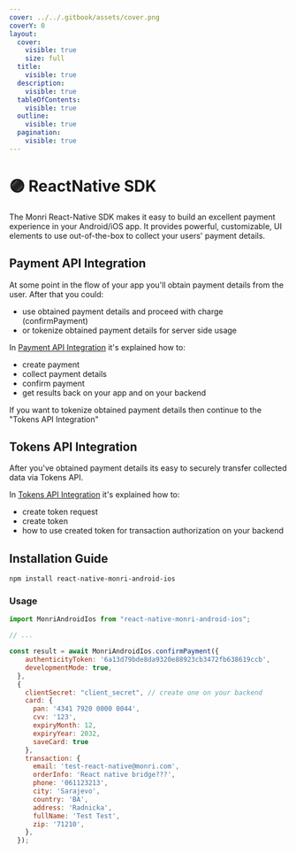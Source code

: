 ```yaml
---
cover: ../../.gitbook/assets/cover.png
coverY: 0
layout:
  cover:
    visible: true
    size: full
  title:
    visible: true
  description:
    visible: true
  tableOfContents:
    visible: true
  outline:
    visible: true
  pagination:
    visible: true
---
```


# 🟣 ReactNative SDK

The Monri React-Native SDK makes it easy to build an excellent payment experience in your Android/iOS app. It provides
powerful, customizable, UI elements to use out-of-the-box to collect your users' payment details.

## Payment API Integration

At some point in the flow of your app you'll obtain payment details from the user. After that you could:

* use obtained payment details and proceed with charge (confirmPayment)
* or tokenize obtained payment details for server side usage

In [Payment API Integration](payment-api-integration.md) it's explained how to:

* create payment
* collect payment details
* confirm payment
* get results back on your app and on your backend

If you want to tokenize obtained payment details then continue to the "Tokens API Integration"

## Tokens API Integration

After you've obtained payment details its easy to securely transfer collected data via Tokens API.

In [Tokens API Integration](tokens-api-integration.md) it's explained how to:

* create token request
* create token
* how to use created token for transaction authorization on your backend

## Installation Guide

```shell
npm install react-native-monri-android-ios
```

### Usage

```javascript
import MonriAndroidIos from "react-native-monri-android-ios";

// ...

const result = await MonriAndroidIos.confirmPayment({
    authenticityToken: '6a13d79bde8da9320e88923cb3472fb638619ccb',
    developmentMode: true,
  },
  {
    clientSecret: "client_secret", // create one on your backend
    card: {
      pan: '4341 7920 0000 0044',
      cvv: '123',
      expiryMonth: 12,
      expiryYear: 2032,
      saveCard: true
    },
    transaction: {
      email: 'test-react-native@monri.com',
      orderInfo: 'React native bridge???',
      phone: '061123213',
      city: 'Sarajevo',
      country: 'BA',
      address: 'Radnicka',
      fullName: 'Test Test',
      zip: '71210',
    },
  });
```
